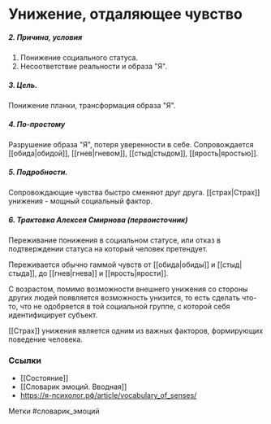 #  Унижение, отдаляющее чувство

##### 2. Причина, условия
1. Понижение социального статуса.
2. Несоответствие реальности и образа "Я".

##### 3. Цель.
Понижение планки, трансформация образа "Я".

##### 4. По-простому
Разрушение образа "Я", потеря уверенности в себе.
Сопровождается [[обида|обидой]], [[гнев|гневом]], [[стыд|стыдом]], [[ярость|яростью]].

##### 5. Подробности.
Сопровождающие чувства быстро сменяют друг друга.
[[страх|Страх]] унижения - мощный социальный фактор.

##### 6. Трактовка Алексея Смирнова (первоисточник)
Переживание понижения в социальном статусе, или отказ в подтверждении статуса на который человек претендует. 

Переживается обычно гаммой чувств от [[обида|обиды]] и [[стыд|стыда]], до [[гнев|гнева]] и [[ярость|ярости]]. 

С возрастом, помимо возможности внешнего унижения со стороны других людей появляется возможность унизится, то есть сделать что-то, что не одобряется в той социальной группе, с которой себя идентифицирует субъект. 

[[Страх]] унижения является одним из важных факторов, формирующих поведение человека.


### Ссылки
- [[Состояние]]
- [[Словарик эмоций. Вводная]]
- https://я-психолог.рф/article/vocabulary_of_senses/

Метки #словарик_эмоций 




